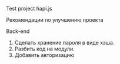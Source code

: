 Test project hapi.js

Рекомендации по улучшению проекта

Back-end

1. Сделать хранение пароля в виде хэша.
2. Разбить код на модули.
3. Добавить авторизацию